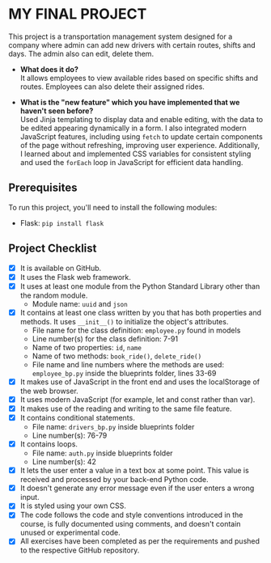 # MY FINAL PROJECT

This project is a transportation management system designed for a company where admin can add new drivers with certain routes, shifts and days. The admin also can edit, delete them.

- **What does it do?**  
  It allows employees to view available rides based on specific shifts and routes. Employees can also delete their assigned rides.

- **What is the "new feature" which you have implemented that we haven't seen before?**  
  Used Jinja templating to display data and enable editing, with the data to be edited appearing dynamically in a form. I also integrated modern JavaScript features, including using `fetch` to update certain components of the page without refreshing, improving user experience. Additionally, I learned about and implemented CSS variables for consistent styling and used the `forEach` loop in JavaScript for efficient data handling.

## Prerequisites

To run this project, you'll need to install the following modules:

- Flask: `pip install flask`

## Project Checklist

- [x] It is available on GitHub.
- [x] It uses the Flask web framework.
- [x] It uses at least one module from the Python Standard Library other than the random module.
  - Module name: `uuid` and `json`
- [x] It contains at least one class written by you that has both properties and methods. It uses `__init__()` to initialize the object's attributes.
  - File name for the class definition: `employee.py` found in models
  - Line number(s) for the class definition: 7-91
  - Name of two properties: `id`, `name`
  - Name of two methods: `book_ride()`, `delete_ride()`
  - File name and line numbers where the methods are used:  
    `employee_bp.py` inside the blueprints folder, lines 33-69
- [x] It makes use of JavaScript in the front end and uses the localStorage of the web browser.
- [x] It uses modern JavaScript (for example, let and const rather than var).
- [x] It makes use of the reading and writing to the same file feature.
- [x] It contains conditional statements.
  - File name: `drivers_bp.py` inside blueprints folder
  - Line number(s): 76-79
- [x] It contains loops.
  - File name: `auth.py` inside blueprints folder
  - Line number(s): 42
- [x] It lets the user enter a value in a text box at some point.
      This value is received and processed by your back-end Python code.
- [x] It doesn't generate any error message even if the user enters a wrong input.
- [x] It is styled using your own CSS.
- [x] The code follows the code and style conventions introduced in the course, is fully documented using comments, and doesn't contain unused or experimental code.
- [x] All exercises have been completed as per the requirements and pushed to the respective GitHub repository.
